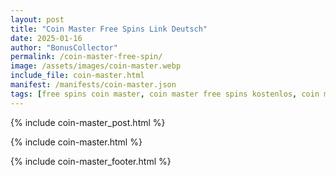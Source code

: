 ```yaml
---
layout: post
title: "Coin Master Free Spins Link Deutsch"
date: 2025-01-16
author: "BonusCollector"
permalink: /coin-master-free-spin/
image: /assets/images/coin-master.webp
include_file: coin-master.html
manifest: /manifests/coin-master.json
tags: [free spins coin master, coin master free spins kostenlos, coin master free link, coin master kostenlose spins, coin master spins gratis heute]
---
```


{% include coin-master_post.html %}

{% include coin-master.html %}

{% include coin-master_footer.html %}